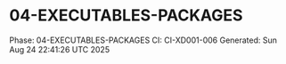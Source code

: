 # 04-EXECUTABLES-PACKAGES
Phase: 04-EXECUTABLES-PACKAGES
CI: CI-XD001-006
Generated: Sun Aug 24 22:41:26 UTC 2025
